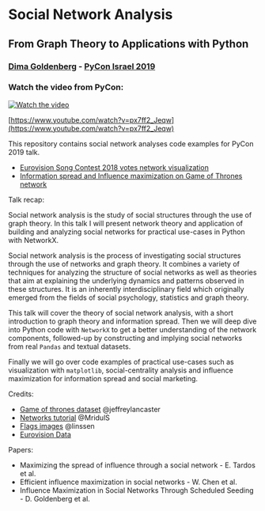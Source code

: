 # Social Network Analysis
## From Graph Theory to Applications with Python
### [Dima Goldenberg](https://www.linkedin.com/in/dimgold/) - [PyCon Israel 2019](https://cfp.pycon.org.il/conference/talk/DNLWQC/)

### Watch the video from PyCon:
[![Watch the video](https://i.ibb.co/ykSsNSP/Screen-Shot-2019-06-24-at-3-40-51-PM.png)](https://www.youtube.com/watch?v=px7ff2_Jeqw)

[https://www.youtube.com/watch?v=px7ff2_Jeqw](https://www.youtube.com/watch?v=px7ff2_Jeqw)


This repository contains social network analyses code examples for PyCon 2019 talk.

- [Eurovision Song Contest 2018 votes network visualization](https://github.com/dimgold/pycon_social_networkx/blob/master/eurovision_votes.ipynb)
- [Information spread and Influence maximization on Game of Thrones network](https://github.com/dimgold/pycon_social_networkx/blob/master/info_spread_got.ipynb)

Talk recap:

Social network analysis is the study of social structures through the use of graph theory. In this talk I will present network theory and application of building and analyzing social networks for practical use-cases in Python with NetworkX.

Social network analysis is the process of investigating social structures through the use of networks and graph theory.  It combines a variety of techniques for analyzing the structure of social networks as well as theories that aim at explaining the underlying dynamics and patterns observed in these structures. It is an inherently interdisciplinary field which originally emerged from the fields of social psychology, statistics and graph theory. 

This talk will cover the theory of social network analysis, with a short introduction to graph theory and information spread. Then we will deep dive into Python code with ``NetworkX`` to get a better understanding of the network components, followed-up by constructing and implying social networks from real ``Pandas`` and textual datasets. 

Finally we will go over code examples of practical use-cases such as visualization with ``matplotlib``, social-centrality analysis and influence maximization for information spread and social marketing.

Credits:

- [Game of thrones dataset](https://github.com/jeffreylancaster/game-of-thrones) @jeffreylancaster
- [Networks tutorial](https://github.com/MridulS/pydata-networkx) @MridulS
- [Flags images](https://github.com/linssen/country-flag-icons) @linssen
- [Eurovision Data](https://eurovision.tv/story/the-results-eurovision-2018-dive-into-numbers)

Papers:
- Maximizing the spread of influence through a social network -  E. Tardos et al.
- Efficient influence maximization in social networks - W. Chen et al.
- Influence Maximization in Social Networks Through Scheduled Seeding - D. Goldenberg et al.
